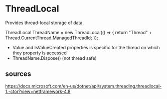 # ThreadLocal<T>
Provides thread-local storage of data.

ThreadLocal<string> ThreadName = new ThreadLocal<string>(() => { return "Thread" + Thread.CurrentThread.ManagedThreadId; });


- Value and IsValueCreated properties is specific for the thread on which they property is accessed
- ThreadName.Dispose() (not thread safe)


## sources
https://docs.microsoft.com/en-us/dotnet/api/system.threading.threadlocal-1.-ctor?view=netframework-4.8

